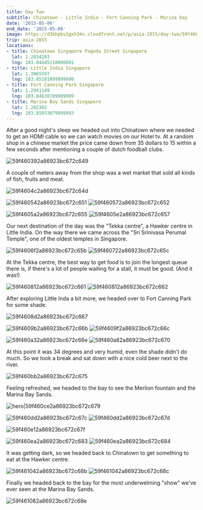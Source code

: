 ```yaml
---
title: Day Two
subtitle: Chinatown - Little India - Fort Canning Park - Marina bay
date: '2015-05-06'
end_date: '2015-05-06'
image: https://d3khpbv2gxh34v.cloudfront.net/p/asia-2015/day-two/59f460192a86923bc672c646.jpg
trip: asia-2015
locations:
- title: Chinatown Singapore Pagoda Street Singapore
  lat: 1.2834283
  lng: 103.84445210000001
- title: Little India Singapore
  lat: 1.3065597
  lng: 103.85181899999998
- title: Fort Canning Park Singapore
  lat: 1.2941149
  lng: 103.84630709999999
- title: Marina Bay Sands Singapore
  lat: 1.282302
  lng: 103.85853079999993
---
```


After a good night's sleep we headed out into Chinatown where we needed to get an HDMI cable so we can watch movies on our Hotel tv. At a random shop in a chinese market the price came down from 35 dollars to 15 within a few seconds after mentioning a couple of dutch foodball clubs.

![59f460392a86923bc672c649](https://d3khpbv2gxh34v.cloudfront.net/p/asia-2015/day-two/59f4603c2a86923bc672c64a.jpg "1.5")

A couple of meters away from the shop was a wet market that sold all kinds of fish, fruits and meat.

![59f4604c2a86923bc672c64d](https://d3khpbv2gxh34v.cloudfront.net/p/asia-2015/day-two/59f4604f2a86923bc672c64e.jpg "1.506")

![59f460542a86923bc672c651](https://d3khpbv2gxh34v.cloudfront.net/p/asia-2015/day-two/59f460572a86923bc672c653.jpg "1.506")
![59f460572a86923bc672c652](https://d3khpbv2gxh34v.cloudfront.net/p/asia-2015/day-two/59f4605a2a86923bc672c654.jpg "1.506")

![59f4605a2a86923bc672c655](https://d3khpbv2gxh34v.cloudfront.net/p/asia-2015/day-two/59f4605e2a86923bc672c656.jpg "1.556")
![59f4605e2a86923bc672c657](https://d3khpbv2gxh34v.cloudfront.net/p/asia-2015/day-two/59f460602a86923bc672c658.jpg "1.506")

Our next destination of the day was the "Tekka centre", a Hawker centre in Little India. On the way there we came across the "Sri Srinivasa Perumal Temple", one of the oldest temples in Singapore.

![59f4606f2a86923bc672c65b](https://d3khpbv2gxh34v.cloudfront.net/p/asia-2015/day-two/59f460732a86923bc672c65d.jpg "1.5")
![59f460722a86923bc672c65c](https://d3khpbv2gxh34v.cloudfront.net/p/asia-2015/day-two/59f460762a86923bc672c65f.jpg "0.667")

At the Tekka centre, the best way to get food is to join the longest queue there is, if there's a lot of people waiting for a stall, it must be good. (And it was!)

![59f460812a86923bc672c661](https://d3khpbv2gxh34v.cloudfront.net/p/asia-2015/day-two/59f460852a86923bc672c665.jpg "1.5")
![59f460812a86923bc672c662](https://d3khpbv2gxh34v.cloudfront.net/p/asia-2015/day-two/59f460832a86923bc672c663.jpg "1.5")

After exploring Little Inda a bit more, we headed over to Fort Canning Park for some shade.

![59f4608d2a86923bc672c667](https://d3khpbv2gxh34v.cloudfront.net/p/asia-2015/day-two/59f460902a86923bc672c668.jpg "1.5")

![59f4609b2a86923bc672c66b](https://d3khpbv2gxh34v.cloudfront.net/p/asia-2015/day-two/59f460a12a86923bc672c66d.jpg "1.5")
![59f4609f2a86923bc672c66c](https://d3khpbv2gxh34v.cloudfront.net/p/asia-2015/day-two/59f460a82a86923bc672c66f.jpg "0.667")

![59f460a32a86923bc672c66e](https://d3khpbv2gxh34v.cloudfront.net/p/asia-2015/day-two/59f460a92a86923bc672c671.jpg "1.5")
![59f460a82a86923bc672c670](https://d3khpbv2gxh34v.cloudfront.net/p/asia-2015/day-two/59f460ac2a86923bc672c672.jpg "1.5")

At this point it was 34 degrees and very humid, even the shade didn't do much. So we took a break and sat down with a nice cold beer next to the river.

![59f460bb2a86923bc672c675](https://d3khpbv2gxh34v.cloudfront.net/p/asia-2015/day-two/59f460bd2a86923bc672c676.jpg "1.506")

Feeling refreshed, we headed to the bay to see the Merlion fountain and the Marina Bay Sands.

![hero|59f460ce2a86923bc672c679](https://d3khpbv2gxh34v.cloudfront.net/p/asia-2015/day-two/59f460ce2a86923bc672c679.jpg "1.506")

![59f460dd2a86923bc672c67c](https://d3khpbv2gxh34v.cloudfront.net/p/asia-2015/day-two/59f460df2a86923bc672c67e.jpg "1.5")
![59f460dd2a86923bc672c67d](https://d3khpbv2gxh34v.cloudfront.net/p/asia-2015/day-two/59f460e12a86923bc672c680.jpg "1.5")

![59f460e12a86923bc672c67f](https://d3khpbv2gxh34v.cloudfront.net/p/asia-2015/day-two/59f460e22a86923bc672c681.jpg "1.506")

![59f460ea2a86923bc672c683](https://d3khpbv2gxh34v.cloudfront.net/p/asia-2015/day-two/59f460f02a86923bc672c685.jpg "1.506")
![59f460ea2a86923bc672c684](https://d3khpbv2gxh34v.cloudfront.net/p/asia-2015/day-two/59f460f02a86923bc672c686.jpg "1.506")

It was getting dark, so we headed back to Chinatown to get something to eat at the Hawker centre.

![59f461042a86923bc672c68b](https://d3khpbv2gxh34v.cloudfront.net/p/asia-2015/day-two/59f4610d2a86923bc672c690.jpg "1.529")
![59f461042a86923bc672c68c](https://d3khpbv2gxh34v.cloudfront.net/p/asia-2015/day-two/59f461072a86923bc672c68d.jpg "1.5")

Finally we headed back to the bay for the most underwelming "show" we've ever seen at the Marina Bay Sands.

![59f461082a86923bc672c68e](https://d3khpbv2gxh34v.cloudfront.net/p/asia-2015/day-two/59f4610b2a86923bc672c68f.jpg "1.5")

